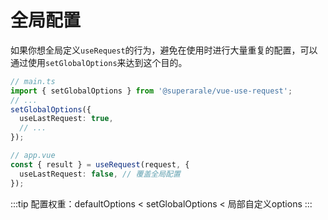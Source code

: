 # 全局配置
如果你想全局定义`useRequest`的行为，避免在使用时进行大量重复的配置，可以通过使用`setGlobalOptions`来达到这个目的。
```ts
// main.ts
import { setGlobalOptions } from '@superarale/vue-use-request';
// ...
setGlobalOptions({
  useLastRequest: true,
  // ...
});

// app.vue
const { result } = useRequest(request, {
  useLastRequest: false, // 覆盖全局配置
});
```
:::tip
配置权重：defaultOptions < setGlobalOptions < 局部自定义options
:::